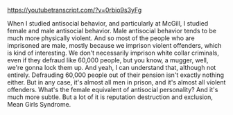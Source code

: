 https://youtubetranscript.com/?v=0rbio9s3yFg

 When I studied antisocial behavior, and particularly at McGill, I studied female and male antisocial behavior. Male antisocial behavior tends to be much more physically violent. And so most of the people who are imprisoned are male, mostly because we imprison violent offenders, which is kind of interesting. We don't necessarily imprison white collar criminals, even if they defraud like 60,000 people, but you know, a mugger, well, we're gonna lock them up. And yeah, I can understand that, although not entirely. Defrauding 60,000 people out of their pension isn't exactly nothing either. But in any case, it's almost all men in prison, and it's almost all violent offenders. What's the female equivalent of antisocial personality? And it's much more subtle. But a lot of it is reputation destruction and exclusion, Mean Girls Syndrome.